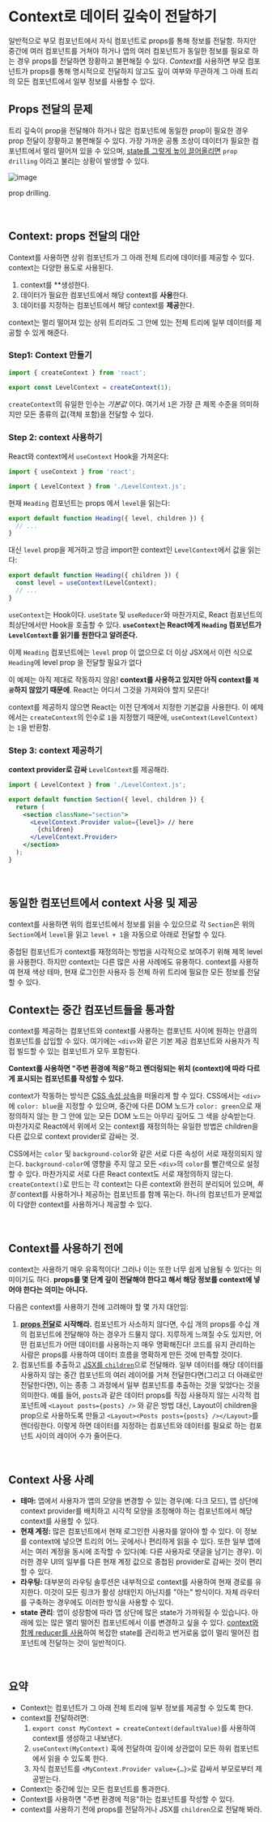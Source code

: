 # Context로 데이터 깊숙이 전달하기

일반적으로 부모 컴포넌트에서 자식 컴포넌트로 props를 통해 정보를 전달함. 하지만 중간에 여러 컴포넌트를 거쳐야 하거나 앱의 여러 컴포넌트가 동일한 정보를 필요로 하는 경우 props를 전달하면 장황하고 불편해질 수 있다. *Context*를 사용하면 부모 컴포넌트가 props를 통해 명시적으로 전달하지 않고도 깊이 여부와 무관하게 그 아래 트리의 모든 컴포넌트에서 일부 정보를 사용할 수 있다.

## Props 전달의 문제

트리 깊숙이 prop을 전달해야 하거나 많은 컴포넌트에 동일한 prop이 필요한 경우 prop 전달이 장황하고 불편해질 수 있다. 가장 가까운 공통 조상이 데이터가 필요한 컴포넌트에서 멀리 떨어져 있을 수 있으며, [state를 그렇게 높이 끌어올리면](https://react-ko.dev/learn/sharing-state-between-components) `prop drilling` 이라고 불리는 상황이 발생할 수 있다.

![image](https://github.com/pozafly/TIL/assets/59427983/62ca1bbc-6a25-4d3c-aac8-4dec568865ca)

prop drilling.

<br/>

## Context: props 전달의 대안

Context를 사용하면 상위 컴포넌트가 그 아래 전체 트리에 데이터를 제공할 수 있다. context는 다양한 용도로 사용된다.

1. context를 **생성한다.
2. 데이터가 필요한 컴포넌트에서 해당 context를 **사용**한다.
3. 데이터를 지정하는 컴포넌트에서 해당 context를 **제공**한다.

context는 멀리 떨어져 있는 상위 트리라도 그 안에 있는 전체 트리에 일부 데이터를 제공할 수 있게 해준다.

### Step1: Context 만들기

```jsx
import { createContext } from 'react';

export const LevelContext = createContext(1);
```

`createContext`의 유일한 인수는 *기본값* 이다. 여기서 `1`은 가장 큰 제목 수준을 의미하지만 모든 종류의 값(객체 포함)을 전달할 수 있다.

### Step 2: context 사용하기

React와 context에서 `useContext` Hook을 가져온다:

```js
import { useContext } from 'react';

import { LevelContext } from './LevelContext.js';
```

현재 `Heading` 컴포넌트는 props 에서 `level`을 읽는다:

```js
export default function Heading({ level, children }) {
  // ...
}
```

대신 `level` prop을 제거하고 방금 import한 context인 `LevelContext`에서 값을 읽는다:

```js
export default function Heading({ children }) {
  const level = useContext(LevelContext);
  // ...
}
```

`useContext`는 Hook이다. `useState` 및 `useReducer`와 마찬가지로, React 컴포넌트의 최상단에서만 Hook을 호출할 수 있다. **`useContext`는 React에게 `Heading` 컴포넌트가 `LevelContext`를 읽기를 원한다고 알려준다.**

이제 `Heading` 컴포넌트에는 `level` prop 이 없으므로 더 이상 JSX에서 이런 식으로 `Heading`에 level prop 을 전달할 필요가 없다

이 예제는 아직 제대로 작동하지 않음! **context를 사용하고 있지만 아직 context를 `제공`하지 않았기 때문에**. React는 어디서 그것을 가져와야 할지 모른다!

context를 제공하지 않으면 React는 이전 단계에서 지정한 기본값을 사용한다. 이 예제에서는 `createContext`의 인수로 `1`을 지정했기 때문에, `useContext(LevelContext)`는 `1`을 반환함.

### Step 3: context 제공하기

**context provider로 감싸** `LevelContext`를 제공해라.

```jsx
import { LevelContext } from './LevelContext.js';

export default function Section({ level, children }) {
  return (
    <section className="section">
      <LevelContext.Provider value={level}> // here
        {children}
      </LevelContext.Provider>
    </section>
  );
}
```

<br/>

## 동일한 컴포넌트에서 context 사용 및 제공

context를 사용하면 위의 컴포넌트에서 정보를 읽을 수 있으므로 각 `Section`은 위의 `Section`에서 `level`을 읽고 `level + 1`을 자동으로 아래로 전달할 수 있다.

중첩된 컴포넌트가 context를 재정의하는 방법을 시각적으로 보여주기 위해 제목 level을 사용한다. 하지만 context는 다른 많은 사용 사례에도 유용하다. context를 사용하여 현재 색상 테마, 현재 로그인한 사용자 등 전체 하위 트리에 필요한 모든 정보를 전달할 수 있다.

## Context는 중간 컴포넌트들을 통과함

context를 제공하는 컴포넌트와 context를 사용하는 컴포넌트 사이에 원하는 만큼의 컴포넌트를 삽입할 수 있다. 여기에는 `<div>`와 같은 기본 제공 컴포넌트와 사용자가 직접 빌드할 수 있는 컴포넌트가 모두 포함된다.

**Context를 사용하면 "주변 환경에 적응"하고 렌더링되는 위치 (context)에 따라 다르게 표시되는 컴포넌트를 작성할 수 있다.**

context가 작동하는 방식은 [CSS 속성 상속](https://developer.mozilla.org/en-US/docs/Web/CSS/inheritance)을 떠올리게 할 수 있다. CSS에서는 `<div>`에 `color: blue`을 지정할 수 있으며, 중간에 다른 DOM 노드가 `color: green`으로 재정의하지 않는 한 그 안에 있는 모든 DOM 노드는 아무리 깊어도 그 색을 상속받는다. 마찬가지로 React에서 위에서 오는 context를 재정의하는 유일한 방법은 children을 다른 값으로 context provider로 감싸는 것.

CSS에서는 `color` 및 `background-color`와 같은 서로 다른 속성이 서로 재정의되지 않는다. `background-color`에 영향을 주지 않고 모든 `<div>`의 `color`를 빨간색으로 설정할 수 있다. 마찬가지로 서로 다른 React context도 서로 재정의하지 않는다. `createContext()`로 만드는 각 context는 다른 context와 완전히 분리되어 있으며, *특정* context를 사용하거나 제공하는 컴포넌트를 함께 묶는다. 하나의 컴포넌트가 문제없이 다양한 context를 사용하거나 제공할 수 있다.

<br/>

## Context를 사용하기 전에

context는 사용하기 매우 유혹적이다! 그러나 이는 또한 너무 쉽게 남용될 수 있다는 의미이기도 하다. **props를 몇 단계 깊이 전달해야 한다고 해서 해당 정보를 context에 넣어야 한다는 의미는 아니다.**

다음은 context를 사용하기 전에 고려해야 할 몇 가지 대안임:

1. **[props 전달](https://react-ko.dev/learn/passing-props-to-a-component)로 시작해라.** 컴포넌트가 사소하지 않다면, 수십 개의 props를 수십 개의 컴포넌트에 전달해야 하는 경우가 드물지 않다. 지루하게 느껴질 수도 있지만, 어떤 컴포넌트가 어떤 데이터를 사용하는지 매우 명확해진다! 코드를 유지 관리하는 사람은 props를 사용하여 데이터 흐름을 명확하게 만든 것에 만족할 것이다.
2. 컴포넌트를 추출하고 [JSX를 `children`](https://react-ko.dev/learn/passing-props-to-a-component#passing-jsx-as-children)으로 전달해라. 일부 데이터를 해당 데이터를 사용하지 않는 중간 컴포넌트의 여러 레이어를 거쳐 전달한다면(그리고 더 아래로만 전달한다면), 이는 종종 그 과정에서 일부 컴포넌트를 추출하는 것을 잊었다는 것을 의미한다. 예를 들어, `posts`과 같은 데이터 props를 직접 사용하지 않는 시각적 컴포넌트에 `<Layout posts={posts} />` 와 같은 방법 대신, Layout이 children을 prop으로 사용하도록 만들고 `<Layout><Posts posts={posts} /></Layout>`를 렌더링한다. 이렇게 하면 데이터를 지정하는 컴포넌트와 데이터를 필요로 하는 컴포넌트 사이의 레이어 수가 줄어든다.

<br/>

## Context 사용 사례

- **테마:** 앱에서 사용자가 앱의 모양을 변경할 수 있는 경우(예: 다크 모드), 앱 상단에 context provider를 배치하고 시각적 모양을 조정해야 하는 컴포넌트에서 해당 context를 사용할 수 있다.
- **현재 계정:** 많은 컴포넌트에서 현재 로그인한 사용자를 알아야 할 수 있다. 이 정보를 context에 넣으면 트리의 어느 곳에서나 편리하게 읽을 수 있다. 또한 일부 앱에서는 여러 계정을 동시에 조작할 수 있다(예: 다른 사용자로 댓글을 남기는 경우). 이러한 경우 UI의 일부를 다른 현재 계정 값으로 중첩된 provider로 감싸는 것이 편리할 수 있다.
- **라우팅:** 대부분의 라우팅 솔루션은 내부적으로 context를 사용하여 현재 경로를 유지한다. 이것이 모든 링크가 활성 상태인지 아닌지를 "아는" 방식이다. 자체 라우터를 구축하는 경우에도 이러한 방식을 사용할 수 있다.
- **state 관리**: 앱이 성장함에 따라 앱 상단에 많은 state가 가까워질 수 있습니다. 아래에 있는 많은 멀리 떨어진 컴포넌트에서 이를 변경하고 싶을 수 있다. [context와 함께 reducer를 사용](https://react-ko.dev/learn/scaling-up-with-reducer-and-context)하여 복잡한 state를 관리하고 번거로움 없이 멀리 떨어진 컴포넌트에 전달하는 것이 일반적이다.

<br/>

## 요약

- Context는 컴포넌트가 그 아래 전체 트리에 일부 정보를 제공할 수 있도록 한다.
- context를 전달하려면:
  1. `export const MyContext = createContext(defaultValue)`를 사용하여 context를 생성하고 내보낸다.
  2. `useContext(MyContext)` 훅에 전달하여 깊이에 상관없이 모든 하위 컴포넌트에서 읽을 수 있도록 한다.
  3. 자식 컴포넌트를 `<MyContext.Provider value={…}>`로 감싸서 부모로부터 제공받는다.
- Context는 중간에 있는 모든 컴포넌트를 통과한다.
- Context를 사용하면 "주변 환경에 적응"하는 컴포넌트를 작성할 수 있다.
- context를 사용하기 전에 props를 전달하거나 JSX를 `children`으로 전달해 봐라.
